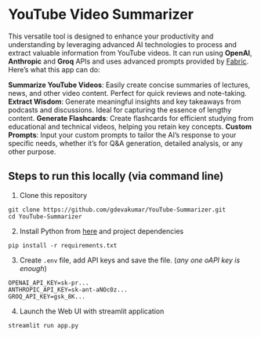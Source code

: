 # YouTube Video Summarizer

This versatile tool is designed to enhance your productivity and understanding by leveraging advanced AI technologies to process and extract valuable information from YouTube videos. It can run using **OpenAI**, **Anthropic** and **Groq** APIs and uses advanced prompts provided by [Fabric](https://github.com/danielmiessler/fabric). Here’s what this app can do:

**Summarize YouTube Videos**: Easily create concise summaries of lectures, news, and other video content. Perfect for quick reviews and note-taking.
**Extract Wisdom**: Generate meaningful insights and key takeaways from podcasts and discussions. Ideal for capturing the essence of lengthy content.
**Generate Flashcards**: Create flashcards for efficient studying from educational and technical videos, helping you retain key concepts.
**Custom Prompts**: Input your custom prompts to tailor the AI’s response to your specific needs, whether it’s for Q&A generation, detailed analysis, or any other purpose.


## Steps to run this locally (via command line)
1. Clone this repository
```
git clone https://github.com/gdevakumar/YouTube-Summarizer.git
cd YouTube-Summarizer
```

2. Install Python from [here](https://www.python.org/downloads/) and project dependencies
```
pip install -r requirements.txt
```

3. Create `.env` file, add API keys and save the file. (*any one oAPI key is enough*)
```
OPENAI_API_KEY=sk-pr...
ANTHROPIC_API_KEY=sk-ant-aNOc0z...
GROQ_API_KEY=gsk_8K...
```

4. Launch the Web UI with streamlit application
```
streamlit run app.py
```

